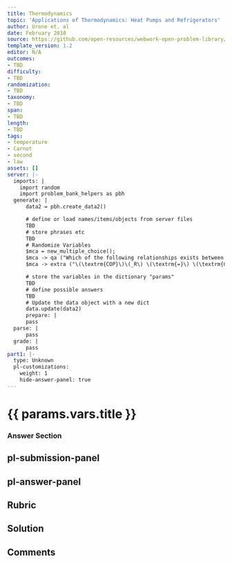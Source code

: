 ```yaml
---
title: Thermodynamics
topic: 'Applications of Thermodynamics: Heat Pumps and Refrigerators'
author: Urone et. al
date: February 2018
source: https://github.com/open-resources/webwork-open-problem-library/tree/master/Contrib/BrockPhysics/College_Physics_Urone/15.Thermodynamics/Applications_of_Thermodynamics_Heat_Pumps_and_Refrigerators/NU_U17-15-05-010.pg
template_version: 1.2
editor: N/A
outcomes:
- TBD
difficulty:
- TBD
randomization:
- TBD
taxonomy:
- TBD
span:
- TBD
length:
- TBD
tags:
- temperature
- Carnot
- second
- law
assets: []
server: |-
  imports: |
    import random
    import problem_bank_helpers as pbh
  generate: |
      data2 = pbh.create_data2()

      # define or load names/items/objects from server files
      TBD
      # store phrases etc
      TBD
      # Randomize Variables
      $mca = new_multiple_choice();
      $mca -> qa ("Which of the following relationships exists between the coefficients of performance of a refrigerator and a heat pump?", "\(\textrm{COP}\)\(_R\) \(\textrm{=}\) \(\textrm{COP}\)\(_H_P\) \(\textrm{- 1}\) $PAR");
      $mca -> extra ("\(\textrm{COP}\)\(_R\) \(\textrm{=}\) \(\textrm{COP}\)\(_H_P\) \(\textrm{+ 1}\) $PAR", "\(\textrm{COP}\)\(_H_P\) \(\textrm{=}\) \(\textrm{COP}\)\(_R\) \(\textrm{- 1}\) $PAR", "\(\textrm{COP}\)\(_R\) \(\textrm{=}\) \(\textrm{COP}\)\(_H_P\) \(\textrm{+ 1}\) $PAR");

      # store the variables in the dictionary "params"
      TBD
      # define possible answers
      TBD
      # Update the data object with a new dict
      data.update(data2)
      prepare: |
      pass
  parse: |
      pass
  grade: |
      pass
part1: |-
  type: Unknown
  pl-customizations:
    weight: 1
    hide-answer-panel: true
---
```


# {{ params.vars.title }}

### Answer Section 


## pl-submission-panel 


## pl-answer-panel 


## Rubric 


## Solution 


## Comments 



